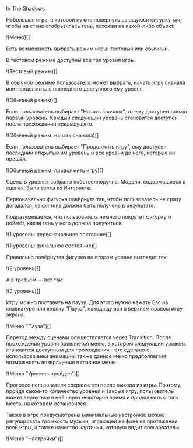 In The Shadows

Небольшая игра, в которой нужно повернуть дающуюся фигурку так, чтобы на стене отобразилась тень, похожая на какой-либо объект.

!(Меню)[]

Есть возможность выбрать режим игры: тестовый или обычный.
 
В тестовом режиме доступны все три уровня игры.

!(Тестовый режим)[]

В обычном режиме пользователь может выбрать, начать игру сначала или продолжить с последнего доступного ему уровня.

!(Обычный режим)[]

Если пользователь выбирает "Начать сначала", то ему доступен только первый уровень. Каждый следующий уровень становится доступен после прохождения предыдущего.

!(Обычный режим: начать сначала)[]

Если пользователь выбирает "Продолжить игру", ему доступен последний открытый им уровень и все уровни до него, которые он прошёл.

!(Обычный режим: продолжить игру)[]

Сцены в уровнях собраны собственноручно. Модели, содержащиеся в сценах, были взяты из Интернета.

Первоначально фигурка повёрнута так, чтобы пользователь не сразу догадался, какая тень должна быть получена в результате.

Подразумевается, что пользователь немного покрутит фигурку и поймёт, какая тень у него должна получиться.

!(1 уровень: первоначальное состояние)[]

!(1 уровень: финальное состояние)[]

Правильно повёрнутая фигурка во втором уровне выглядит так:

!(2 уровень)[]

А в третьем — вот так:

!(3 уровень)[]

Игру можно поставить на паузу. Для этого нужно нажать Esc на клавиатуре или кнопку "Пауза", находящуюся в верхнем правом игру экрана.

!(Меню "Пауза")[]

Переход между сценами осуществляется через Transition. После прохождения уровня появляется меню, в котором следующий уровень становится доступным для прохождения - это сделано с использованием анимации; также данное меню предполлагает возможность возвращения в главное меню.

!(Меню "Уровень пройден")[]

Прогресс пользователя сохраняется после выхода из игры. Поэтому, пройдя какое-то количество уровней и закрыв игру, пользователь может вернуться в неё через некоторое время и продолжить с того места, на котором остановился.

Также в игре предусмотрены минимальные настройки: можно регулировать громкость музыки, играющей на фоне на протяжении всей игры, а также качество картинки, которую видит пользователь:

!(Меню "Настройки")[]
